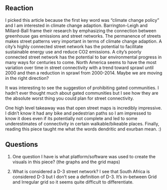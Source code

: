 ## Reaction

I picked this article because the first key word was “climate change policy” and I am interested in climate change adaption.
Barrington-Leigh and Millard-Ball frame their research by emphasizing the connection between greenhouse gas emissions and street networks.
The permanence of streets makes street patterns very important in terms of climate change adaption.
A city’s highly connected street network has the potential to facilitate sustainable energy use and reduce CO2 emissions.
A city’s poorly connected street network has the potential to bar environmental progress in many ways for centuries to come. 
North America seems to have the most variation over time in street connectivity with a trend toward sprawl until 2000 and then a reduction in sprawl from 2000-2014.
Maybe we are moving in the right direction?

It was interesting to see the suggestion of prohibiting gated communities.
I hadn’t ever thought much about gated communities but I see how they are the absolute worst thing you could plan for street connectivity.

One high level takeaway was that open street maps is incredibly impressive.
I didn’t know it had any bike and pedestrian paths so I am impressed to know it does even if its potentially not complete and led to some underestimates of connectivity in certain walkable/bikeable places.
Finally, reading this piece taught me what the words dendritic and exurban mean. :) 


## Questions

1. One question I have is what platform/software was used to create the visuals in this piece? (the graphs and the grid maps)

2. What is considered a D-3 street network? I see that South Africa is considered D-3 but I don’t see a definition of D-3. It’s in-between Grid and Irregular grid so it seems quite difficult to differentiate. 
